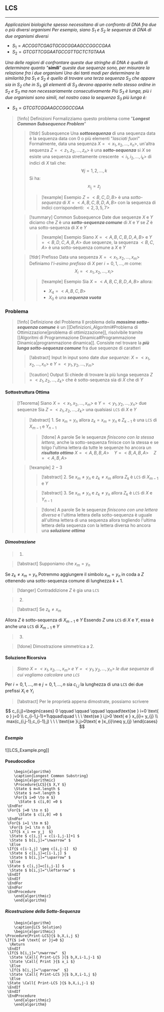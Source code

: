 ## LCS
---
*Applicazioni biologiche spesso necessitano di un confronto di DNA fra due o più diversi organismi*
*Per esempio, siano $S_{1}$ e $S_{2}$ le sequenze di DNA di due organismi diversi*
- $S_{1}=ACCGGTCGAGTGCGCGGAAGCCGGCCGAA$
- $S_{2}=GTCGTTCGGAATGCCGTTGCTCTGTAAA$

*Una delle ragioni di confrontare queste due stringhe di DNA è quella di determinare quanto "**simili**" queste due sequenze sono, per misurare la relazione fra i due organismi*
*Uno dei tanti modi per determinare la similarità fra $S_{1}$ e $S_{2}$ è quello di trovare una terza sequenza $S_{3}$ che appare sia in $S_{2}$ che in $S_{1}$, gli elementi di $S_{3}$ devono apparire nello stesso ordine in $S_{2}$ e $S_{3}$ ma non necessariamente consecutivamente*
*Più $S_{3}$ è lunga, più i due organismi sono simili, nel nostro caso la sequenza $S_{3}$ più lunga è:*
- $S_{3}=GTCGTCGGAAGCCGGCCGAA$

>[!info] Definizioni
>Formalizziamo questo problema come "***Longest Common Subsequence Problem***"
>>[!tldr] Subsequence
>>Una ***sottosequenza*** di una sequenza data è la sequenza data con $0$ o più elementi "*lasciati fuori*"
>>Formalmente, data una sequenza $X=<x_{1},x_{2},\dots,x_{n}>$, un'altra sequenza $Z= <z_{1},z_{2},\dots,z_{n}>$ è una ***sotto-sequenza*** si $X$ se esiste una sequenza strettamente crescente  $<i_{1},i_{2},\dots,i_{k}>$ di indici di $X$ tali che:
>>$$\forall j=1,2,\dots,k$$
>>Si ha:
>>$$x_{i_{j}}=z_{j}$$
>>>[!example] Esempio
>>>$Z=<B,C,D,B>$ è una *sotto-sequenza* di $X= <A,B,C,B,D,A,B>$ con la sequenza di indici corrispondenti: $<2,3,5,7>$
>
>>[!summary] Common Subsequence
>>Date due sequenze $X$ e $Y$ diciamo che $Z$ è una ***sotto-sequenza comune*** di $X$ e $Y$ se $Z$ è una sotto-sequenza di $X$ e $Y$
>>>[!example] Esempio
>>>Siano $X= <A,B,C,B,D,A,B>$ e $Y=<B,D,C,A,B,A>$ due sequenze, la sequenza $<B,C,A>$ è una sotto-sequenza comune a $X$ e $Y$
>
>>[!tldr] Prefisso
>>Data una sequenza $X= <x_{1},x_{2},\dots,x_{m}>$
>>Definiamo l'$i$-*esimo prefisso* di $X$ per $i=0,1,\dots,m$ come:
>>$$X_{i}= <x_{1},x_{2},\dots,x_{i}>$$
>>>[!example] Esempio
>>>Sia $X= <A,B,C,B,D,A,B>$ allora:
>>>- $X_{4}= <A,B,C,B>$
>>>- $X_{0}$ è una ***sequenza vuota***
### Problema
>[!info] Definizione del Problema
>Il problema della ***massima sotto-sequenza comune*** è un [[Definizioni_Algoritmi#Problema di Ottimizzazione|problema di ottimizzazione]], risolvibile tramite [[Algoritmi di Programmazione Dinamica#Programmazione Dinamica|programmazione dinamica]].
>Consiste nel trovare la ***più lunga sotto-sequenza comune*** fra due sequenze di caratteri
>>[!abstract] Input
>>In input sono date *due sequenze*: $X= <x_{1},x_{2},\dots,x_{n}>$ e $Y= <y_{1},y_{2},\dots,y_{m}>$
>
>>[!caution] Output
>>Si chiede di trovare la più lunga sequenza $Z= <z_{1},z_{2},\dots,z_{k}>$ che è sotto-sequenza sia di $X$ che di $Y$

#### Sottostruttura Ottima
>[!Teorema]
>Siano $X= <x_{1},x_{2},\dots,x_{m}>$ e $Y= <y_{1},y_{2},\dots,y_{n}>$ due sequenze
>Sia $Z= <z_{1},z_{2},\dots,z_{k}>$ una qualsiasi `LCS` di $X$ e $Y$
>>[!abstract] $1.$
>>Se $x_{m}=y_{n}$ allora $z_{k}=x_{m}=y_{n}$ e $Z_{k-1}$ è una `LCS` di $X_{m-1}$ e $Y_{n-1}$
>>>[!done] A parole
>>>Se le sequenze *finiscono con la stessa lettera*, anche la sotto-sequenza finisce con la stessa e se tolgo l'ultima lettera da tutte le sequenze ho ancora un ***risultato ottimo***
>>>$X=<A,B,B,A>\quad Y= <B,A,B,A>\quad Z=<A,B,A>$
>
>>[!example] $2-3$
>>>[!abstract] $2.$
>>>Se $x_{m}\neq y_{n}$ e $z_{k}\neq x_{m}$ allora $Z_{k}$ è `LCS` di $X_{m-1}$ e $Y$ 
>>
>>>[!abstract] $3.$
>>>Se $x_{m}\neq y_{n}$ e $z_{k}\neq y_{n}$ allora $Z_{k}$ è `LCS` di $X$ e $Y_{n-1}$
>>
>>>[!done] A parole
>>>Se le sequenze *finiscono con una lettera diversa* e l'ultima lettera della sotto-sequenza è uguale all'ultima lettera di una sequenza allora togliendo l'ultima lettera della sequenza con la lettera diversa ho ancora una ***soluzione ottima***

##### Dimostrazione
>1. 

>[!abstract] Supponiamo che $x_{m}=y_{n}$

Se $z_{k}\neq x_{m}=y_{n}$
Potremmo aggiungere il simbolo $x_{m}=y_{n}$ in coda a $Z$ ottenendo una sotto-sequenza comune di lunghezza $k+1$.

>[!danger] Contraddizione $Z$ è gia una `LCS`

>2.

>[!abstract] Se $z_{k}\neq x_{m}$

Allora $Z$ è sotto-sequenza di $X_{m-1}$ e $Y$
Essendo $Z$ una `LCS` di $X$ e $Y$, essa è anche una `LCS` di $X_{m-1}$ e $Y$

>3.

>[!done] Dimostrazione simmetrica a 2.

#### Soluzione Ricorsiva
>*Siano $X= <x_{1},x_{2},\dots,x_{m}>$ e $Y= <y_{1},y_{2},\dots,y_{n}>$ le due sequenze di cui vogliamo calcolare una `LCS`*

Per $i=0,1,\dots,m$ e $j=0,1,\dots,n$ sia $c_{i,j}$ la lunghezza di una `LCS` dei due prefissi $X_{i}$ e $Y_{i}$

>[!abstract] Per le proprietà appena dimostrate, possiamo scrivere

$$
c_{i,j}=\begin{cases}
0 \qquad \qquad \qquad \qquad\text{se }  i=0 \text{ o } j=0 \\
c_{i-1,j-1}+1\qquad\quad \ \ \  \text{se } i,j>0 \text{ e } x_{i}= y_{j} \\
max(c_{i,j-1},c_{i-1},j) \ \ \ \text{se }i,j>0\text{ e }x_{i}\neq y_{j}
\end{cases}
$$
##### Esempio
![[LCS_Example.png]]

#### Pseudocodice
```pseudo
	\begin{algorithm}
	\caption{Longest Common Substring}
	\begin{algorithmic}
	\Procedure{LCS}{$ X,Y $}
	\State $ m=X.length $
	\State $ n=Y.length $
	\For{$ i=0 \to m $}
	  \State $ c[i,0] =0 $
 \EndFor
 \For{$ j=0 \to n $}
	  \State $ c[i,0] =0 $
 \EndFor
 \For{$ i=1 \to m $}
  \For{$ j=1 \to n $}
  \If{$ x_i == y_j  $}
  \State $ c[i,j] = c[i-1,j-1]+1 $
  \State $ b[i,j]="\nwarrow" $
  \Else 
 \If{$ c[i-1,j] \geq c[i,j-1]  $}
  \State $ c[i,j]=c[i-1,j] $
  \State $ b[i,j]="\uparrow" $
  \Else 
 \State $ c[i,j]=c[i,j-1] $
  \State $ b[i,j]="\leftarrow" $
 \EndIf
 \EndIf
 \EndFor
 \EndFor
 \EndProcedure
	\end{algorithmic}
	\end{algorithm}
```

##### Ricostruzione della Sotto-Sequenza
```pseudo
	\begin{algorithm}
	\caption{LCS Solution}
	\begin{algorithmic}
\Procedure{Print-LCS}{$ b,X,i,j $}
\If{$ i=0 \text{ or }j=0 $}
  \Return
 \EndIf
 \If{$ b[i,j]="\nwarrow"  $}
  \State \Call{ Print-LCS }{$ b,X,i-1,j-1 $}
  \State \Call{ Print }{$ x_i $}
  \Else 
  \If{$ b[i,j]="\uparrow"  $}
  \State \Call{ Print-LCS }{$ b,X,i-1,j $}
  \Else 
 \State \Call{ Print-LCS }{$ b,X,i,j-1 $}
 \EndIf
 \EndIf
 \EndProcedure
	\end{algorithmic}
	\end{algorithm}
```
